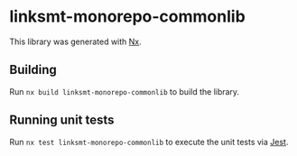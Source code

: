 # linksmt-monorepo-commonlib

This library was generated with [Nx](https://nx.dev).

## Building

Run `nx build linksmt-monorepo-commonlib` to build the library.

## Running unit tests

Run `nx test linksmt-monorepo-commonlib` to execute the unit tests via [Jest](https://jestjs.io).
